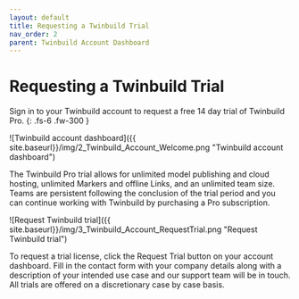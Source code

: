 ```yaml
---
layout: default
title: Requesting a Twinbuild Trial
nav_order: 2
parent: Twinbuild Account Dashboard
---
```


# Requesting a Twinbuild Trial

Sign in to your Twinbuild account to request a free 14 day trial of Twinbuild Pro.
{: .fs-6 .fw-300 }

![Twinbuild account dashboard]({{ site.baseurl}}/img/2_Twinbuild_Account_Welcome.png "Twinbuild account dashboard")

The Twinbuild Pro trial allows for unlimited model publishing and cloud hosting, unlimited Markers and offline Links, and an unlimited team size. Teams are persistent following the conclusion of the trial period and you can continue working with Twinbuild by purchasing a Pro subscription.

![Request Twinbuild trial]({{ site.baseurl}}/img/3_Twinbuild_Account_RequestTrial.png "Request Twinbuild trial")

To request a trial license, click the Request Trial button on your account dashboard. Fill in the contact form with your company details along with a description of your intended use case and our support team will be in touch. All trials are offered on a discretionary case by case basis.
